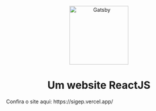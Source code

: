 <p align="center">
  <a href="https://sigep.vercel.app/">
    <img alt="Gatsby" src="https://sigep.vercel.app/assets/sigep-logo-red.png" width="160" />
  </a>
</p>
<h1 align="center">
  Um website ReactJS
</h1>

<p>
Confira o site aqui: https://sigep.vercel.app/
</p>